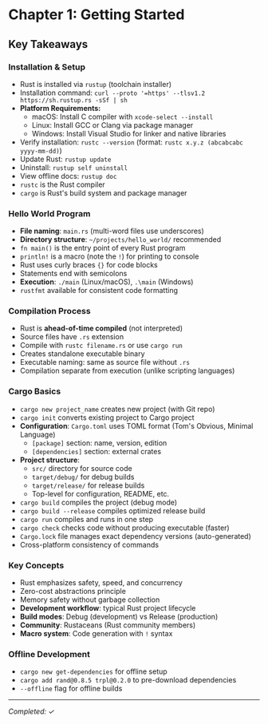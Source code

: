 # Chapter 1: Getting Started

## Key Takeaways

### Installation & Setup
- Rust is installed via `rustup` (toolchain installer)
- Installation command: `curl --proto '=https' --tlsv1.2 https://sh.rustup.rs -sSf | sh`
- **Platform Requirements:**
  - macOS: Install C compiler with `xcode-select --install`
  - Linux: Install GCC or Clang via package manager
  - Windows: Install Visual Studio for linker and native libraries
- Verify installation: `rustc --version` (format: `rustc x.y.z (abcabcabc yyyy-mm-dd)`)
- Update Rust: `rustup update`
- Uninstall: `rustup self uninstall`
- View offline docs: `rustup doc`
- `rustc` is the Rust compiler
- `cargo` is Rust's build system and package manager

### Hello World Program
- **File naming**: `main.rs` (multi-word files use underscores)
- **Directory structure**: `~/projects/hello_world/` recommended
- `fn main()` is the entry point of every Rust program
- `println!` is a macro (note the `!`) for printing to console
- Rust uses curly braces `{}` for code blocks
- Statements end with semicolons
- **Execution**: `./main` (Linux/macOS), `.\main` (Windows)
- `rustfmt` available for consistent code formatting

### Compilation Process
- Rust is **ahead-of-time compiled** (not interpreted)
- Source files have `.rs` extension
- Compile with `rustc filename.rs` or use `cargo run`
- Creates standalone executable binary
- Executable naming: same as source file without `.rs`
- Compilation separate from execution (unlike scripting languages)

### Cargo Basics
- `cargo new project_name` creates new project (with Git repo)
- `cargo init` converts existing project to Cargo project
- **Configuration**: `Cargo.toml` uses TOML format (Tom's Obvious, Minimal Language)
  - `[package]` section: name, version, edition
  - `[dependencies]` section: external crates
- **Project structure**: 
  - `src/` directory for source code
  - `target/debug/` for debug builds
  - `target/release/` for release builds
  - Top-level for configuration, README, etc.
- `cargo build` compiles the project (debug mode)
- `cargo build --release` compiles optimized release build
- `cargo run` compiles and runs in one step
- `cargo check` checks code without producing executable (faster)
- `Cargo.lock` file manages exact dependency versions (auto-generated)
- Cross-platform consistency of commands

### Key Concepts
- Rust emphasizes safety, speed, and concurrency
- Zero-cost abstractions principle
- Memory safety without garbage collection
- **Development workflow**: typical Rust project lifecycle
- **Build modes**: Debug (development) vs Release (production)
- **Community**: Rustaceans (Rust community members)
- **Macro system**: Code generation with `!` syntax

### Offline Development
- `cargo new get-dependencies` for offline setup
- `cargo add rand@0.8.5 trpl@0.2.0` to pre-download dependencies
- `--offline` flag for offline builds

---
*Completed: ✓*